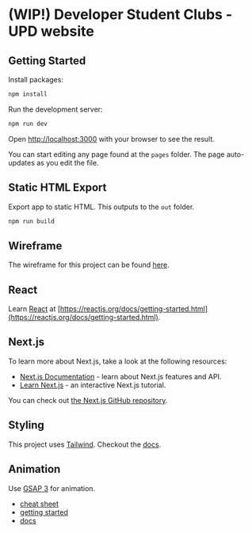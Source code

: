 # (WIP!) Developer Student Clubs - UPD website

## Getting Started

Install packages:

```bash
npm install
```

Run the development server:

```bash
npm run dev
```

Open [http://localhost:3000](http://localhost:3000) with your browser to see the result.

You can start editing any page found at the `pages` folder. The page auto-updates as you edit the file.

## Static HTML Export
Export app to static HTML. This outputs to the `out` folder.

```bash
npm run build
```

## Wireframe
The wireframe for this project can be found [here](https://www.figma.com/file/VLKIQqE9Vb1W9A3t3NWgAb/DSC-Website-UI-Final-Submission?node-id=0%3A1).

## React
Learn [React](https://reactjs.org/) at [https://reactjs.org/docs/getting-started.html](https://reactjs.org/docs/getting-started.html).

## Next.js
To learn more about Next.js, take a look at the following resources:

- [Next.js Documentation](https://nextjs.org/docs) - learn about Next.js features and API.
- [Learn Next.js](https://nextjs.org/learn) - an interactive Next.js tutorial.

You can check out [the Next.js GitHub repository](https://github.com/vercel/next.js/).

## Styling
This project uses [Tailwind](https://tailwindcss.com/). Checkout the [docs](https://tailwindcss.com/docs).

## Animation
Use [GSAP 3](https://greensock.com/) for animation. 
- [cheat sheet](https://greensock.com/cheatsheet/)
- [getting started](https://greensock.com/get-started/)
- [docs](https://greensock.com/docs/)